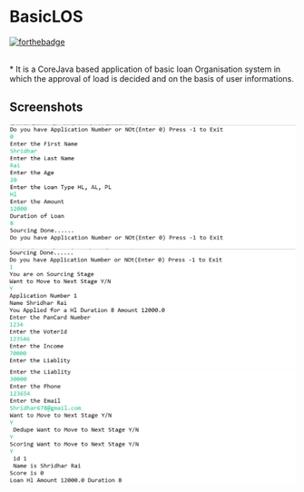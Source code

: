 # BasicLOS
[![forthebadge](https://forthebadge.com/images/badges/made-with-java.svg)](https://forthebadge.com) 

<br>
* It is a CoreJava based application of basic loan Organisation system in which the approval of load is decided and on the basis of user informations.

## Screenshots 
![](https://github.com/shridharrai/BasicLOS/blob/master/src/com/brainmentors/los/Los1.PNG)
<br>
![](https://github.com/shridharrai/BasicLOS/blob/master/src/com/brainmentors/los/Los2.PNG)
<br>
![](https://github.com/shridharrai/BasicLOS/blob/master/src/com/brainmentors/los/Los3.PNG)
<br>

